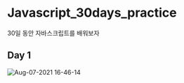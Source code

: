 # Javascript_30days_practice 
30일 동안 자바스크립트를 배워보자


## Day 1 
![Aug-07-2021 16-46-14](https://user-images.githubusercontent.com/84160263/128593476-34c0504a-a4bb-4755-9216-045544c164eb.gif)



